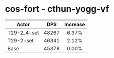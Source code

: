 # cos-fort - cthun-yogg-vf
| Actor | DPS | Increase |
|---|:---:|:---:|
|T29-2_4-set|48267|6.37%|
|T29-2-set|46341|2.12%|
|Base|45378|0.00%|
